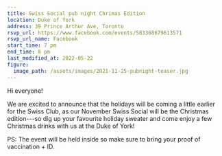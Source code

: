 ```yaml
---
title: Swiss Social pub night Chrimas Edition
location: Duke of York
address: 39 Prince Arthur Ave, Toronto
rsvp_url: https://www.facebook.com/events/583368679613571
rsvp_url_name: Facebook
start_time: 7 pm
end_time: 8 pm
last_modified_at: 2022-05-22
figure:
  image_path: /assets/images/2021-11-25-pubnight-teaser.jpg
---
```


Hi everyone!

We are excited to announce that the holidays will be coming a little earlier
for the Swiss Club, as our November Swiss Social will be the Christmas
edition---so dig up your favourite holiday sweater and come enjoy a few
Christmas drinks with us at the Duke of York!

PS: The event will be held inside so make sure to bring your proof of
vaccination + ID.
